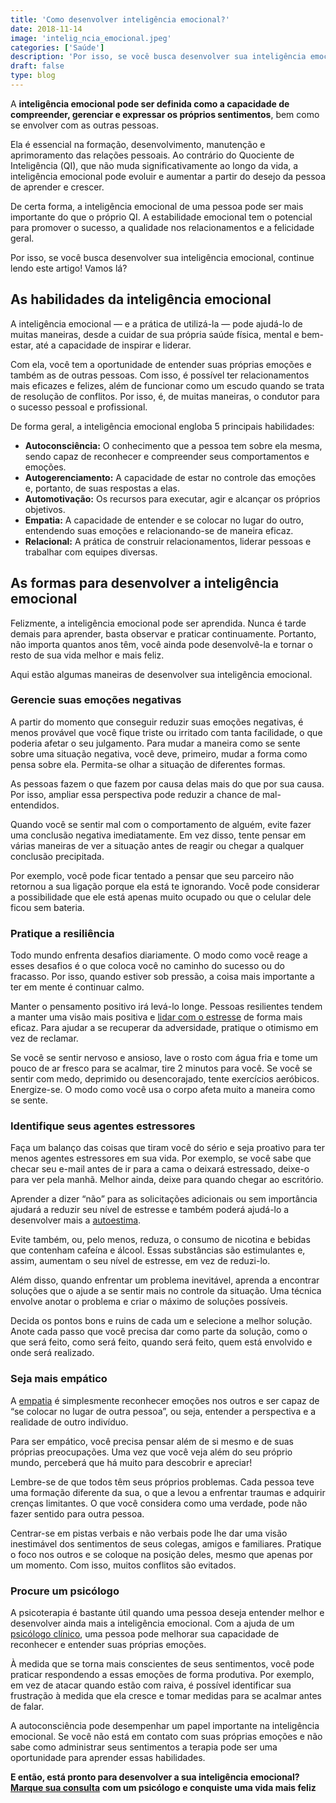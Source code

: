 ```yaml
---
title: 'Como desenvolver inteligência emocional?'
date: 2018-11-14
image: 'intelig_ncia_emocional.jpeg'
categories: ['Saúde']
description: 'Por isso, se você busca desenvolver sua inteligência emocional, continue lendo este artigo! Vamos lá?'
draft: false
type: blog
---
```


A **inteligência emocional pode ser definida como a capacidade de compreender, gerenciar e expressar os próprios sentimentos**, bem como se envolver com as outras pessoas.

Ela é essencial na formação, desenvolvimento, manutenção e aprimoramento das relações pessoais. Ao contrário do Quociente de Inteligência (QI), que não muda significativamente ao longo da vida, a inteligência emocional pode evoluir e aumentar a partir do desejo da pessoa de aprender e crescer.

De certa forma, a inteligência emocional de uma pessoa pode ser mais importante do que o próprio QI. A estabilidade emocional tem o potencial para promover o sucesso, a qualidade nos relacionamentos e a felicidade geral.

Por isso, se você busca desenvolver sua inteligência emocional, continue lendo este artigo! Vamos lá?

## As habilidades da inteligência emocional

A inteligência emocional — e a prática de utilizá-la — pode ajudá-lo de muitas maneiras, desde a cuidar de sua própria saúde física, mental e bem-estar, até a capacidade de inspirar e liderar.

Com ela, você tem a oportunidade de entender suas próprias emoções e também as de outras pessoas. Com isso, é possível ter relacionamentos mais eficazes e felizes, além de funcionar como um escudo quando se trata de resolução de conflitos. Por isso, é, de muitas maneiras, o condutor para o sucesso pessoal e profissional.

De forma geral, a inteligência emocional engloba 5 principais habilidades:

- **Autoconsciência:** O conhecimento que a pessoa tem sobre ela mesma, sendo capaz de reconhecer e compreender seus comportamentos e emoções.
- **Autogerenciamento:** A capacidade de estar no controle das emoções e, portanto, de suas respostas a elas.
- **Automotivação:** Os recursos para executar, agir e alcançar os próprios objetivos.
- **Empatia:** A capacidade de entender e se colocar no lugar do outro, entendendo suas emoções e relacionando-se de maneira eficaz.
- **Relacional:** A prática de construir relacionamentos, liderar pessoas e trabalhar com equipes diversas.

## As formas para desenvolver a inteligência emocional

Felizmente, a inteligência emocional pode ser aprendida. Nunca é tarde demais para aprender, basta observar e praticar continuamente. Portanto, não importa quantos anos têm, você ainda pode desenvolvê-la e tornar o resto de sua vida melhor e mais feliz.

Aqui estão algumas maneiras de desenvolver sua inteligência emocional.

### Gerencie suas emoções negativas

A partir do momento que conseguir reduzir suas emoções negativas, é menos provável que você fique triste ou irritado com tanta facilidade, o que poderia afetar o seu julgamento. Para mudar a maneira como se sente sobre uma situação negativa, você deve, primeiro, mudar a forma como pensa sobre ela. Permita-se olhar a situação de diferentes formas.

As pessoas fazem o que fazem por causa delas mais do que por sua causa. Por isso, ampliar essa perspectiva pode reduzir a chance de mal-entendidos.

Quando você se sentir mal com o comportamento de alguém, evite fazer uma conclusão negativa imediatamente. Em vez disso, tente pensar em várias maneiras de ver a situação antes de reagir ou chegar a qualquer conclusão precipitada.

Por exemplo, você pode ficar tentado a pensar que seu parceiro não retornou a sua ligação porque ela está te ignorando. Você pode considerar a possibilidade que ele está apenas muito ocupado ou que o celular dele ficou sem bateria.

### Pratique a resiliência

Todo mundo enfrenta desafios diariamente. O modo como você reage a esses desafios é o que coloca você no caminho do sucesso ou do fracasso. Por isso, quando estiver sob pressão, a coisa mais importante a ter em mente é continuar calmo.

Manter o pensamento positivo irá levá-lo longe. Pessoas resilientes tendem a manter uma visão mais positiva e [lidar com o estresse](/5-maneiras-de-se-controlar-o-estresse/) de forma mais eficaz. Para ajudar a se recuperar da adversidade, pratique o otimismo em vez de reclamar.

Se você se sentir nervoso e ansioso, lave o rosto com água fria e tome um pouco de ar fresco para se acalmar, tire 2 minutos para você. Se você se sentir com medo, deprimido ou desencorajado, tente exercícios aeróbicos. Energize-se. O modo como você usa o corpo afeta muito a maneira como se sente.

### Identifique seus agentes estressores

Faça um balanço das coisas que tiram você do sério e seja proativo para ter menos agentes estressores em sua vida. Por exemplo, se você sabe que checar seu e-mail antes de ir para a cama o deixará estressado, deixe-o para ver pela manhã. Melhor ainda, deixe para quando chegar ao escritório.

Aprender a dizer “não” para as solicitações adicionais ou sem importância ajudará a reduzir seu nível de estresse e também poderá ajudá-lo a desenvolver mais a [autoestima](/como-aumentar-a-autoestima/).

Evite também, ou, pelo menos, reduza, o consumo de nicotina e bebidas que contenham cafeína e álcool. Essas substâncias são estimulantes e, assim, aumentam o seu nível de estresse, em vez de reduzi-lo.

Além disso, quando enfrentar um problema inevitável, aprenda a encontrar soluções que o ajude a se sentir mais no controle da situação. Uma técnica envolve anotar o problema e criar o máximo de soluções possíveis.

Decida os pontos bons e ruins de cada um e selecione a melhor solução. Anote cada passo que você precisa dar como parte da solução, como o que será feito, como será feito, quando será feito, quem está envolvido e onde será realizado.

### Seja mais empático

A [empatia](/empatia-voce-sabe-lidar-com-a-diversidade/) é simplesmente reconhecer emoções nos outros e ser capaz de “se colocar no lugar de outra pessoa”, ou seja, entender a perspectiva e a realidade de outro indivíduo.

Para ser empático, você precisa pensar além de si mesmo e de suas próprias preocupações. Uma vez que você veja além do seu próprio mundo, perceberá que há muito para descobrir e apreciar!

Lembre-se de que todos têm seus próprios problemas. Cada pessoa teve uma formação diferente da sua, o que a levou a enfrentar traumas e adquirir crenças limitantes. O que você considera como uma verdade, pode não fazer sentido para outra pessoa.

Centrar-se em pistas verbais e não verbais pode lhe dar uma visão inestimável dos sentimentos de seus colegas, amigos e familiares. Pratique o foco nos outros e se coloque na posição deles, mesmo que apenas por um momento. Com isso, muitos conflitos são evitados.

### Procure um psicólogo

A psicoterapia é bastante útil quando uma pessoa deseja entender melhor e desenvolver ainda mais a inteligência emocional. Com a ajuda de um [psicólogo clínico](/pra-que-serve-um-psicologo-clinico/), uma pessoa pode melhorar sua capacidade de reconhecer e entender suas próprias emoções.

À medida que se torna mais conscientes de seus sentimentos, você pode praticar respondendo a essas emoções de forma produtiva. Por exemplo, em vez de atacar quando estão com raiva, é possível identificar sua frustração à medida que ela cresce e tomar medidas para se acalmar antes de falar.

A autoconsciência pode desempenhar um papel importante na inteligência emocional. Se você não está em contato com suas próprias emoções e não sabe como administrar seus sentimentos a terapia pode ser uma oportunidade para aprender essas habilidades.

**E então, está pronto para desenvolver a sua inteligência emocional?** [**Marque sua consulta**](/contato/) **com um psicólogo e conquiste uma vida mais feliz**
